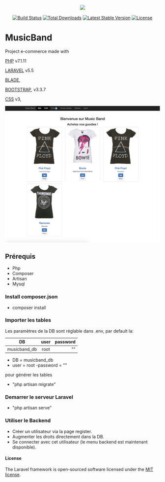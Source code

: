 <p align="center"><img src="https://laravel.com/assets/img/components/logo-laravel.svg"></p>

<p align="center">
<a href="https://travis-ci.org/laravel/framework"><img src="https://travis-ci.org/laravel/framework.svg" alt="Build Status"></a>
<a href="https://packagist.org/packages/laravel/framework"><img src="https://poser.pugx.org/laravel/framework/d/total.svg" alt="Total Downloads"></a>
<a href="https://packagist.org/packages/laravel/framework"><img src="https://poser.pugx.org/laravel/framework/v/stable.svg" alt="Latest Stable Version"></a>
<a href="https://packagist.org/packages/laravel/framework"><img src="https://poser.pugx.org/laravel/framework/license.svg" alt="License"></a>
</p>

# MusicBand

Project e-commerce made with 

[PHP](http://php.net/manual/fr/index.php) v7.1.11 

[LARAVEL](https://laravel.com/docs/5.5) v5.5

[BLADE](https://laravel.com/docs/5.5/blade),

[BOOTSTRAP](https://getbootstrap.com/docs/3.3/getting-started/), v3.3.7

[CSS](https://www.w3schools.com/css/css3_intro.asp) v3,

![alt text](public/uploads/screen.png)


## Prérequis

- Php
- Composer
- Artisan
- Mysql


### Install composer.json

- composer install


### Importer les tables

Les paramètres de la DB sont réglable dans  .env, par default la:

| DB            | user          | password  |
| ------------- |:-------------:| ---------:|
| musicband_db  | root          | ""        |

- DB = musicband_db
- user = root
-password = ""

pour générer les tables

- "php artisan migrate"

### Demarrer le serveur Laravel

- "php artisan serve"

### Utiliser le Backend

- Créer un utilisateur via la page register.
- Augmenter les droits directement dans la DB.
- Se connecter avec cet utilisateur (le menu backend est maintenant disponible).

#### License

The Laravel framework is open-sourced software licensed under the [MIT license](http://opensource.org/licenses/MIT).


